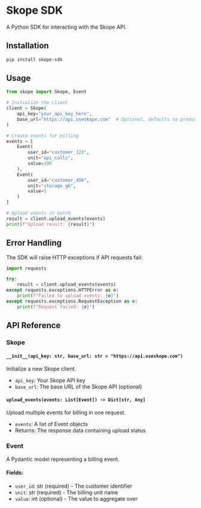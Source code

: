 # Skope SDK

A Python SDK for interacting with the Skope API.

## Installation

```bash
pip install skope-sdk
```

## Usage

```python
from skope import Skope, Event

# Initialize the client
client = Skope(
    api_key="your_api_key_here",
    base_url="https://api.useskope.com"  # Optional, defaults to production
)

# Create events for billing
events = [
    Event(
        user_id="customer_123",
        unit="api_calls",
        value=100
    ),
    Event(
        user_id="customer_456", 
        unit="storage_gb",
        value=5
    )
]

# Upload events in batch
result = client.upload_events(events)
print(f"Upload result: {result}")
```

## Error Handling

The SDK will raise HTTP exceptions if API requests fail:

```python
import requests

try:
    result = client.upload_events(events)
except requests.exceptions.HTTPError as e:
    print(f"Failed to upload events: {e}")
except requests.exceptions.RequestException as e:
    print(f"Request failed: {e}")
```

## API Reference

### Skope

#### `__init__(api_key: str, base_url: str = "https://api.useskope.com")`

Initialize a new Skope client.

- `api_key`: Your Skope API key
- `base_url`: The base URL of the Skope API (optional)

#### `upload_events(events: List[Event]) -> Dict[str, Any]`

Upload multiple events for billing in one request.

- `events`: A list of Event objects
- Returns: The response data containing upload status

### Event

A Pydantic model representing a billing event.

#### Fields:

- `user_id`: str (required) - The customer identifier
- `unit`: str (required) - The billing unit name
- `value`: int (optional) - The value to aggregate over
